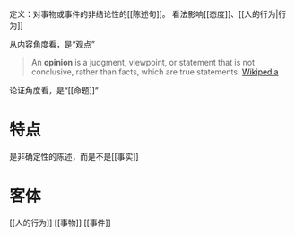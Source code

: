 定义：对事物或事件的非结论性的[[陈述句]]。
看法影响[[态度]]、[[人的行为|行为]]

从内容角度看，是“观点”
> An **opinion** is a judgment, viewpoint, or statement that is not conclusive, rather than facts, which are true statements.
> [Wikipedia](https://en.wikipedia.org/wiki/Opinion) 

论证角度看，是“[[命题]]”

# 特点
是非确定性的陈述，而是不是[[事实]] 
# 客体
[[人的行为]]
[[事物]]
[[事件]]
